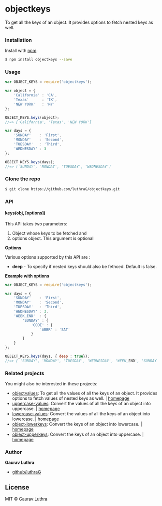 # objectkeys
 To get all the keys of an object. It provides options to fetch nested keys as well.

### Installation

Install with [npm](https://www.npmjs.com/):

```sh
$ npm install objectkeys --save
```

### Usage

```javascript
var OBJECT_KEYS = require('objectkeys');

var object = {
    'California' : 'CA',
    'Texas'      : 'TX',
    'NEW YORK'   : 'NY' 
};

OBJECT_KEYS.keys(object);
//=> ['California', 'Texas', 'NEW YORK']

var days = {
    'SUNDAY'    : 'First',
    'MONDAY'    : 'Second',
    'TUESDAY'   : 'Third',
    'WEDNESDAY' : 3
};

OBJECT_KEYS.keys(days);
//=> ['SUNDAY', 'MONDAY', 'TUESDAY', 'WEDNESDAY']

```

### Clone the repo

```bash
$ git clone https://github.com/luthraG/objectkeys.git
```

### API

#### keys(obj, [options])

This API takes two parameters:
1. Object whose keys to be fetched and 
2. options object. This argument is optional


**Options**

Various options supported by this API are :
- **deep** - To specify if nested keys should also be fethced. Default is false.

**Example with options**

```javascript
var OBJECT_KEYS = require('objectkeys');

var days = {
    'SUNDAY'    : 'First',
    'MONDAY'    : 'Second',
    'TUESDAY'   : 'Third',
    'WEDNESDAY' : 3,
    'WEEK_END'  : {
        'SUNDAY' : {
            'CODE' : {
                'ABBR' : 'SAT'
            }
        }
    }
};

OBJECT_KEYS.keys(days, { deep : true});
//=> [ 'SUNDAY', 'MONDAY', 'TUESDAY', 'WEDNESDAY', 'WEEK_END', 'SUNDAY', 'CODE', 'ABBR' ]

```

### Related projects

You might also be interested in these projects:

* [objectvalues](https://www.npmjs.com/package/objectvalues): To get all the values of all the keys of an object. It provides options to fetch values of nested keys as well. | [homepage](https://github.com/luthraG/objectvalues.git)
* [uppercase-values](https://www.npmjs.com/package/uppercase-values): Convert the values of all the keys of an object into uppercase. | [homepage](https://github.com/luthraG/uppercase-values.git)
* [lowercase-values](https://www.npmjs.com/package/lowercase-values): Convert the values of all the keys of an object into lowercase. | [homepage](https://github.com/luthraG/lowercase-values.git)
* [object-lowerkeys](https://www.npmjs.com/package/object-upperkeys): Convert the keys of an object into lowercase. | [homepage](https://github.com/luthraG/object-lowerkeys.git)
* [object-upperkeys](https://www.npmjs.com/package/object-upperkeys): Convert the keys of an object into uppercase. | [homepage](https://github.com/luthraG/object-upperkeys.git)

### Author

**Gaurav Luthra**

* [github/luthraG](https://github.com/luthraG)

## License

MIT © [Gaurav Luthra](luthra.zenith@gmail.com)



